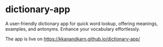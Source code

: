 # dictionary-app
A user-friendly dictionary app for quick word lookup, offering meanings, examples, and antonyms. Enhance your vocabulary effortlessly.

The app is live on https://kkanandkarn.github.io/dictionary-app/
